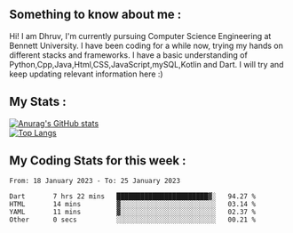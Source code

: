 ## Something to know about me : <br>
Hi! I am Dhruv, I'm currently pursuing Computer Science Engineering at Bennett University. I have been coding for a while now, trying my hands on different stacks and frameworks.
I have a basic understanding of Python,Cpp,Java,Html,CSS,JavaScript,mySQL,Kotlin and Dart. I will try and keep updating relevant information here :)
<br>

## My Stats : <br>
[![Anurag's GitHub stats](https://github-readme-stats.vercel.app/api?username=DhruvLawaniya&show_icons=true&theme=tokyonight&hide=prs,issues)](https://github.com/anuraghazra/github-readme-stats)<br>
[![Top Langs](https://github-readme-stats.vercel.app/api/top-langs/?username=DhruvLawaniya&theme=tokyonight)](https://github.com/anuraghazra/github-readme-stats)
## My Coding Stats for this week : <br>
<!--START_SECTION:waka-->

```text
From: 18 January 2023 - To: 25 January 2023

Dart       7 hrs 22 mins   ███████████████████████▓░   94.27 %
HTML       14 mins         ▓░░░░░░░░░░░░░░░░░░░░░░░░   03.14 %
YAML       11 mins         ▓░░░░░░░░░░░░░░░░░░░░░░░░   02.37 %
Other      0 secs          ░░░░░░░░░░░░░░░░░░░░░░░░░   00.21 %
```

<!--END_SECTION:waka-->


<br>
